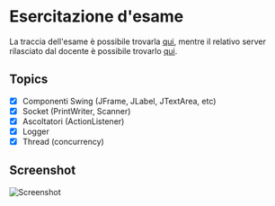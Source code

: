 # Esercitazione d'esame

La traccia dell'esame è possibile trovarla [qui](http://diag.uniroma1.it/liberato/progsoft/20230906.pdf), mentre il relativo
server rilasciato dal docente è possibile trovarlo [qui](http://diag.uniroma1.it/liberato/progsoft/server.jar).

## Topics
- [x] Componenti Swing (JFrame, JLabel, JTextArea, etc)
- [x] Socket (PrintWriter, Scanner)
- [x] Ascoltatori (ActionListener)
- [x] Logger
- [x] Thread (concurrency)

## Screenshot
![Screenshot](https://i.imgur.com/DgGoWlI.png)